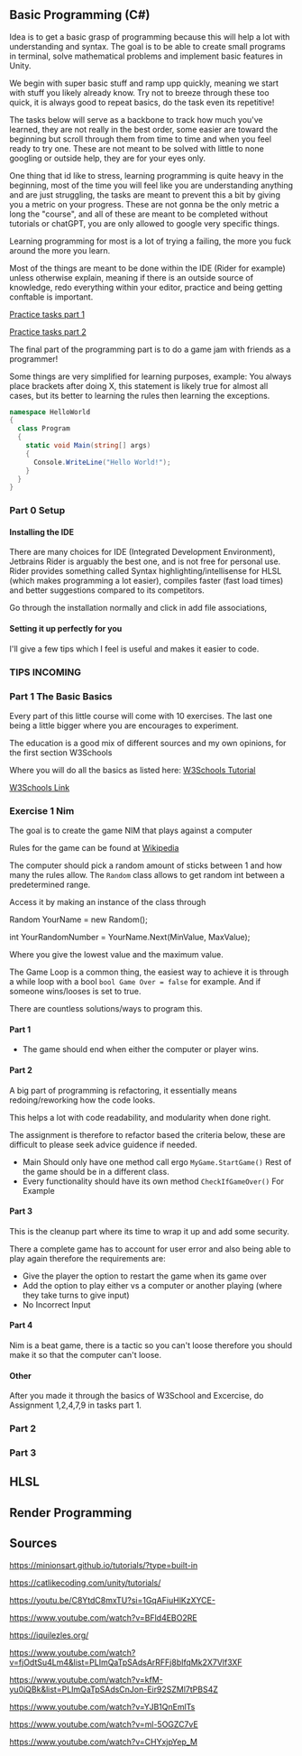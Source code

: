﻿# 



## Basic Programming (C#)

Idea  is to get a basic grasp of programming because this will help a lot with understanding and syntax.
The goal is to be able to create small programs in terminal, solve mathematical problems and implement basic
features in Unity. 

We begin with super basic stuff and ramp upp quickly, meaning we start with stuff you likely already know.
Try not to breeze through these too quick, it is always good to repeat basics, do the task even its repetitive!

The tasks below will serve as a backbone to track how much you've learned, they are not really in the best order,
some easier are toward the beginning but scroll through them from time to time and when you feel ready to try one. 
These are not meant to be solved with little to none googling or outside help, they are for your eyes only. 

One thing that id like to stress, learning programming is quite heavy in the beginning, 
most of the time you will feel like you are understanding anything and are just struggling, the tasks are meant 
to prevent this a bit by giving you a metric on your progress. These are not gonna be the only metric a long the "course", and 
all of these are meant to be completed without tutorials or chatGPT, you are only allowed to google very specific things.

Learning programming for most is a lot of trying a failing, the more you fuck around the more you learn.

Most of the things are meant to be done within the IDE (Rider for example) unless otherwise explain, meaning if there is an outside
source of knowledge, redo everything within your editor, practice and being getting conftable is important. 

[Practice tasks part 1](https://github.com/Litene/Programming-Education/blob/main/O_vningsuppgifter%2C%20del%201.pdf)

[Practice tasks part 2](https://github.com/Litene/Programming-Education/blob/main/O_vningsuppgifter%2C%20del%202.pdf)

The final part of the programming part is to do a game jam with friends as a programmer!

Some things are very simplified for learning purposes, example: 
You always place brackets after doing X, this statement is likely true for almost all cases, but its better to learning
the rules then learning the exceptions. 

```csharp
namespace HelloWorld
{
  class Program
  {
    static void Main(string[] args)
    {
      Console.WriteLine("Hello World!");    
    }
  }
}
```

### Part 0 Setup
#### Installing the IDE
There are many choices for IDE (Integrated Development Environment), Jetbrains Rider is arguably the best one, and is not free for personal use.
Rider provides something called Syntax highlighting/intellisense for HLSL (which makes programming a lot easier), compiles faster (fast load times)
and better suggestions compared to its competitors.

Go through the installation normally and click in add file associations, 

#### Setting it up perfectly for you
I'll give a few tips which I feel is useful and makes it easier to code. 

### TIPS INCOMING

#### 

### Part 1 The Basic Basics

Every part of this little course will come with 10 exercises.
The last one being a little bigger where you are encourages to experiment.

The education is a good mix of different sources and my own opinions, for the first section W3Schools

Where you will do all the basics as listed here: [W3Schools Tutorial](https://github.com/Litene/Programming-Education/blob/main/W3.png)

[W3Schools Link](https://www.w3schools.com/cs/index.php)

### Exercise 1 Nim

The goal is to create the game NIM that plays against a computer

Rules for the game can be found at [Wikipedia](https://sv.wikipedia.org/wiki/Nim)

The computer should pick a random amount of sticks between 1 and how many the rules allow.
The `Random` class allows to get random int between a predetermined range.

Access it by making an instance of the class through

Random YourName = new Random();

int YourRandomNumber = YourName.Next(MinValue, MaxValue);

Where you give the lowest value and the maximum value.

The Game Loop is a common thing, the easiest way to achieve it is through a while loop with a bool ``bool Game Over = false``
for example. And if someone wins/looses is set to true.

There are countless solutions/ways to program this. 

#### Part 1

* The game should end when either the computer or player wins.

#### Part 2

A big part of programming is refactoring, it essentially means redoing/reworking how the code looks.

This helps a lot with code readability, and modularity when done right. 

The assignment is therefore to refactor based the criteria below, these are difficult to please seek advice guidence if needed.

* Main Should only have one method call ergo ``MyGame.StartGame()`` Rest of the game should be in a different class.
* Every functionality should have its own method ``CheckIfGameOver()`` For Example

#### Part 3

This is the cleanup part where its time to wrap it up and add some security.

There a complete game has to account for user error and also being able to play again therefore the requirements are:

* Give the player the option to restart the game when its game over
* Add the option to play either vs a computer or another playing (where they take turns to give input)
* No Incorrect Input

#### Part 4

Nim is a beat game, there is a tactic so you can't loose therefore you should make it so that the computer can't loose.

#### Other

After you made it through the basics of W3School and Excercise, do Assignment 1,2,4,7,9 in tasks part 1.

### Part 2 

### Part 3

## HLSL

## Render Programming

## Sources

https://minionsart.github.io/tutorials/?type=built-in

https://catlikecoding.com/unity/tutorials/

https://youtu.be/C8YtdC8mxTU?si=1GqAFiuHlKzXYCE-

https://www.youtube.com/watch?v=BFld4EBO2RE

https://iquilezles.org/

https://www.youtube.com/watch?v=fjOdtSu4Lm4&list=PLImQaTpSAdsArRFFj8bIfqMk2X7Vlf3XF

https://www.youtube.com/watch?v=kfM-yu0iQBk&list=PLImQaTpSAdsCnJon-Eir92SZMl7tPBS4Z

https://www.youtube.com/watch?v=YJB1QnEmlTs

https://www.youtube.com/watch?v=ml-5OGZC7vE

https://www.youtube.com/watch?v=CHYxjpYep_M